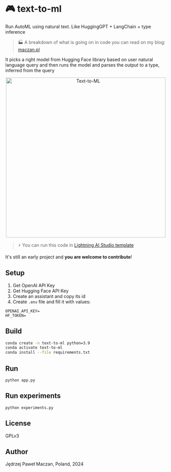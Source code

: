 # 🎮 text-to-ml

Run AutoML using natural text. Like HuggingGPT + LangChain + type inference

> 🏭 A breakdown of what is going on in code you can read on my blog: [maczan.pl](https://maczan.pl/p/lets-build-text-to-ml-an-automl-library)

It picks a right model from Hugging Face library based on user natural language query and then runs the model and parses the output to a type, inferred from the query

<p align="center"><img width="500" src="https://github.com/jmaczan/text-to-ml/assets/18054202/63367fd9-5db9-46a2-8ec7-e17f5c8e2863" alt="Text-to-ML"></p>

> ⚡ You can run this code in [Lightning AI Studio template](https://lightning.ai/jed/studios/build-your-own-automl-using-hugging-face-inference-client-and-openai-api)

It's still an early project and **you are welcome to contribute**!

## Setup

1. Get OpenAI API Key
2. Get Hugging Face API Key
3. Create an assistant and copy its id
4. Create `.env` file and fill it with values:

```
OPENAI_API_KEY=
HF_TOKEN=
```

## Build

```sh
conda create -n text-to-ml python=3.9
conda activate text-to-ml
conda install --file requirements.txt
```

## Run

```
python app.py
```

## Run experiments

```
python experiments.py
```

## License

GPLv3

## Author

Jędrzej Paweł Maczan, Poland, 2024

